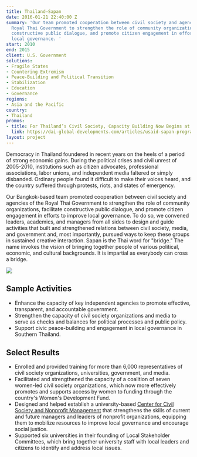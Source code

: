 ```yaml
---
title: Thailand—Sapan
date: 2016-01-21 22:40:00 Z
summary: 'Our team promoted cooperation between civil society and agencies of the
  Royal Thai Government to strengthen the role of community organizations, facilitate
  constructive public dialogue, and promote citizen engagement in efforts to improve
  local governance. '
start: 2010
end: 2015
client: U.S. Government
solutions:
- Fragile States
- Countering Extremism
- Peace-Building and Political Transition
- Stabilization
- Education
- Governance
regions:
- Asia and the Pacific
country:
- Thailand
promos:
- title: For Thailand’s Civil Society, Capacity Building Now Begins at Home
  link: https://dai-global-developments.com/articles/usaid-sapan-program-energized-thailands-civil-society?utm_source=daidotcom
layout: project
---
```


Democracy in Thailand foundered in recent years on the heels of a period of strong economic gains. During the political crises and civil unrest of 2005-2010, institutions such as citizen advocates, professional associations, labor unions, and independent media faltered or simply disbanded. Ordinary people found it difficult to make their voices heard, and the country suffered through protests, riots, and states of emergency.

Our Bangkok-based team promoted cooperation between civil society and agencies of the Royal Thai Government to strengthen the role of community organizations, facilitate constructive public dialogue, and promote citizen engagement in efforts to improve local governance. To do so, we convened leaders, academics, and managers from all sides to design and guide activities that built and strengthened relations between civil society, media, and government and, most importantly, pursued ways to keep these groups in sustained creative interaction. Sapan is the Thai word for "bridge." The name invokes the vision of bringing together people of various political, economic, and cultural backgrounds. It is impartial as everybody can cross a bridge.

![][1]

## Sample Activities

* Enhance the capacity of key independent agencies to promote effective, transparent, and accountable government.
* Strengthen the capacity of civil society organizations and media to serve as checks and balances for political processes and public policy.
* Support civic peace-building and engagement in local governance in Southern Thailand.

## Select Results

* Enrolled and provided training for more than 6,000 representatives of civil society organizations, universities, government, and media.
* Facilitated and strengthened the capacity of a coalition of seven women-led civil society organizations, which now more effectively promotes and supports access by women to funding through the country's Women's Development Fund.
* Designed and helped establish a university-based [Center for Civil Society and Nonprofit Management](http://dai-global-developments.com/articles/usaid-sapan-program-energized-thailands-civil-society?utm_source=daidotcom) that strengthens the skills of current and future managers and leaders of nonprofit organizations, equipping them to mobilize resources to improve local governance and encourage social justice.
* Supported six universities in their founding of Local Stakeholder Committees, which bring together university staff with local leaders and citizens to identify and address local issues.

[1]: https://assetify-dai.com/projects/Sapan.jpg
